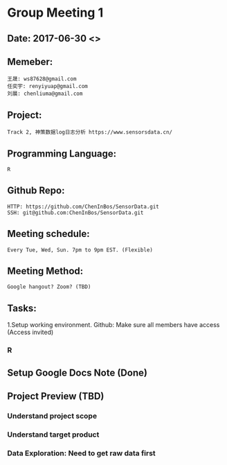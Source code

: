 # Group Meeting 1
 
## Date: 2017-06-30 <>
## Memeber:
    王晟: ws87628@gmail.com
    任奕宇: renyiyuap@gmail.com
    刘晨: chenliuma@gmail.com
## Project: 
    Track 2, 神策数据log日志分析 https://www.sensorsdata.cn/
## Programming Language: 
    R
## Github Repo: 
    HTTP: https://github.com/ChenInBos/SensorData.git
    SSH: git@github.com:ChenInBos/SensorData.git
## Meeting schedule: 
    Every Tue, Wed, Sun. 7pm to 9pm EST. (Flexible)
## Meeting Method: 
    Google hangout? Zoom? (TBD)
## Tasks: 
 1.Setup working environment.
   Github: Make sure all members have access (Access invited)
### R
## Setup Google Docs Note (Done)
## Project Preview (TBD)
### Understand project scope
### Understand target product
### Data Exploration: Need to get raw data first

